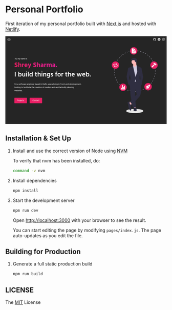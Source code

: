 # Personal Portfolio

First iteration of my personal portfolio built with [Next.js](https://nextjs.org) and hosted with [Netlify](https://www.netlify.com).

![demo](readme_images/demo-1.png?raw=true)

## Installation & Set Up

1. Install and use the correct version of Node using [NVM](https://github.com/nvm-sh/nvm)

   To verify that nvm has been installed, do:

   ```sh
   command -v nvm
   ```

2. Install dependencies

   ```sh
   npm install
   ```

3. Start the development server

   ```sh
   npm run dev
   ```

   Open [http://localhost:3000](http://localhost:3000) with your browser to see the result.

   You can start editing the page by modifying `pages/index.js`. The page auto-updates as you edit the file.
   
## Building for Production

1. Generate a full static production build

   ```sh
   npm run build
   ```
   
## LICENSE

The [MIT](LICENSE) License
